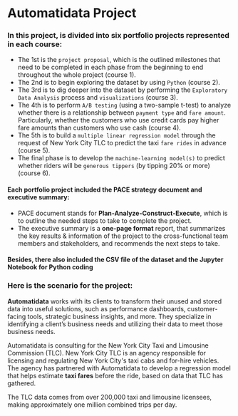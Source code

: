 # **Automatidata Project**
### **In this project, is divided into six portfolio projects represented in each course:** 
* The 1st is the `project proposal`, which is the outlined milestones that need to be completed in each phase from the beginning to end throughout the whole project (course 1).
* The 2nd is to begin exploring the dataset by using `Python` (course 2).
* The 3rd is to dig deeper into the dataset by performing the `Exploratory Data Analysis` process and `visualizations` (course 3).
* The 4th is to perform `A/B testing` (using a two-sample t-test) to analyze whether there is a relationship between `payment type` and `fare amount`. Particularly, whether the customers who use credit cards pay higher fare amounts than customers who use cash (course 4).
* The 5th is to build a `multiple linear regression model` through the request of New York City TLC to predict the taxi `fare rides` in advance (course 5).
* The final phase is to develop the `machine-learning model(s)` to predict whether riders will be `generous tippers` (by tipping 20% or more) (course 6).

#### Each portfolio project included the **PACE strategy document** and **executive summary**:
* PACE document stands for **Plan-Analyze-Construct-Execute**, which is to outline the needed steps to take to complete the project.
* The executive summary is a **one-page format** report, that summarizes the key results & information of the project to the cross-functional team members and stakeholders, and recommends the next steps to take.

#### Besides, there also included the CSV file of the dataset and the Jupyter Notebook for Python coding

### Here is the scenario for the project: 

**Automatidata** works with its clients to transform their unused and stored data into useful solutions, such as performance dashboards, customer-facing tools, strategic business insights, and more. They specialize in identifying a client’s business needs and utilizing their data to meet those business needs. 

Automatidata is consulting for the New York City Taxi and Limousine Commission (TLC). New York City TLC is an agency responsible for licensing and regulating New York City's taxi cabs and for-hire vehicles. The agency has partnered with Automatidata to develop a regression model that helps estimate **taxi fares** before the ride, based on data that TLC has gathered. 

The TLC data comes from over 200,000 taxi and limousine licensees, making approximately one million combined trips per day. 
